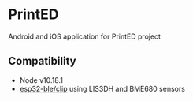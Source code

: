 # PrintED

Android and iOS application for PrintED project

## Compatibility

- Node v10.18.1
- [esp32-ble/clip](https://github.com/pdthang/beuth-esp32-ble/tree/clip) using LIS3DH and BME680 sensors